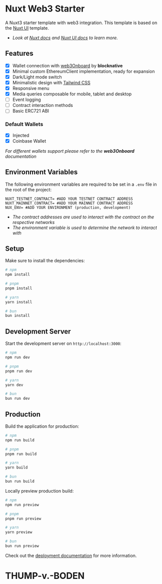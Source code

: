 # Nuxt Web3 Starter
A Nuxt3 starter template with web3 integration.
This template is based on the [Nuxt UI](https://ui.nuxt.com) template.

- _Look at [Nuxt docs](https://nuxt.com/docs/getting-started/introduction) and [Nuxt UI docs](https://ui.nuxt.com) to learn more._

## Features
- [x] Wallet connection with [web3Onboard](https://onboard.blocknative.com/docs/overview/introduction#features) by **blocknative**
- [x] Minimal custom EthereumClient implementation, ready for expansion
- [x] Dark/Light mode switch
- [x] Minimalistic design with [Tailwind CSS](https://tailwindcss.com)
- [x] Responsive menu
- [x] Media queries composable for mobile, tablet and desktop
- [ ] Event logging
- [ ] Contract interaction methods
- [ ] Basic ERC721 ABI
### Default Wallets
- [x] Injected
- [x] Coinbase Wallet

_For different wallets support please refer to the **web3Onboard** documentation_

## Environment Variables
The following environment variables are required to be set in a `.env` file in the root of the project:
```dotenv
NUXT_TESTNET_CONTRACT= #ADD YOUR TESTNET CONTRACT ADDRESS
NUXT_MAINNET_CONTRACT= #ADD YOUR MAINNET CONTRACT ADDRESS
NUX_ENV= #ADD YOUR ENVIRONMENT (production, development)
```
- _The contract addresses are used to interact with the contract on the respective networks_
- _The environment variable is used to determine the network to interact with_


## Setup

Make sure to install the dependencies:

```bash
# npm
npm install

# pnpm
pnpm install

# yarn
yarn install

# bun
bun install
```

## Development Server

Start the development server on `http://localhost:3000`:

```bash
# npm
npm run dev

# pnpm
pnpm run dev

# yarn
yarn dev

# bun
bun run dev
```

## Production

Build the application for production:

```bash
# npm
npm run build

# pnpm
pnpm run build

# yarn
yarn build

# bun
bun run build
```

Locally preview production build:

```bash
# npm
npm run preview

# pnpm
pnpm run preview

# yarn
yarn preview

# bun
bun run preview
```

Check out the [deployment documentation](https://nuxt.com/docs/getting-started/deployment) for more information.
# THUMP-v.-BODEN
